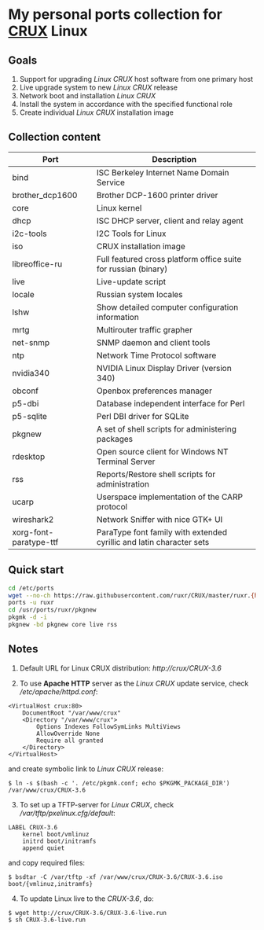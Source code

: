 # My personal ports collection for [CRUX](https://crux.nu) Linux

## Goals

1. Support for upgrading *Linux CRUX* host software from one primary host
2. Live upgrade system to new *Linux CRUX* release
3. Network boot and installation *Linux CRUX*
4. Install the system in accordance with the specified functional role
5. Create individual *Linux CRUX* installation image

## Collection content

| Port | Description |
|---|---|
| bind | ISC Berkeley Internet Name Domain Service |
| brother_dcp1600 | Brother DCP-1600 printer driver |
| core | Linux kernel |
| dhcp | ISC DHCP server, client and relay agent |
| i2c-tools | I2C Tools for Linux |
| iso | CRUX installation image |
| libreoffice-ru | Full featured cross platform office suite for russian (binary) |
| live | Live-update script |
| locale | Russian system locales |
| lshw | Show detailed computer configuration information |
| mrtg | Multirouter traffic grapher |
| net-snmp | SNMP daemon and client tools |
| ntp | Network Time Protocol software |
| nvidia340 | NVIDIA Linux Display Driver (version 340) |
| obconf | Openbox preferences manager |
| p5-dbi | Database independent interface for Perl |
| p5-sqlite | Perl DBI driver for SQLite |
| pkgnew | A set of shell scripts for administering packages |
| rdesktop | Open source client for Windows NT Terminal Server |
| rss | Reports/Restore shell scripts for administration |
| ucarp | Userspace implementation of the CARP protocol |
| wireshark2 | Network Sniffer with nice GTK+ UI |
| xorg-font-paratype-ttf | ParaType font family with extended cyrillic and latin character sets |

## Quick start

```bash
cd /etc/ports
wget --no-ch https://raw.githubusercontent.com/ruxr/CRUX/master/ruxr.{httpup,pub}
ports -u ruxr
cd /usr/ports/ruxr/pkgnew
pkgmk -d -i
pkgnew -bd pkgnew core live rss
```

## Notes

1. Default URL for Linux CRUX distribution: *http://crux/CRUX-3.6*

2. To use **Apache HTTP** server as the *Linux CRUX* update service, check */etc/apache/httpd.conf*:

```
<VirtualHost crux:80>
	DocumentRoot "/var/www/crux"
	<Directory "/var/www/crux">
		Options Indexes FollowSymLinks MultiViews
		AllowOverride None
		Require all granted
	</Directory>
</VirtualHost>
```
and create symbolic link to *Linux CRUX* release:

```
$ ln -s $(bash -c '. /etc/pkgmk.conf; echo $PKGMK_PACKAGE_DIR') /var/www/crux/CRUX-3.6
```

3. To set up a TFTP-server for *Linux CRUX*, check */var/tftp/pxelinux.cfg/default*:
```
LABEL CRUX-3.6
	kernel boot/vmlinuz
	initrd boot/initramfs
	append quiet
```
and copy required files:
```
$ bsdtar -C /var/tftp -xf /var/www/crux/CRUX-3.6/CRUX-3.6.iso boot/{vmlinuz,initramfs}
```

4. To update Linux live to the *CRUX-3.6*, do:
```
$ wget http://crux/CRUX-3.6/CRUX-3.6-live.run
$ sh CRUX-3.6-live.run
```
